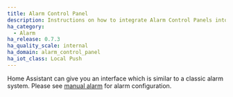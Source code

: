 ```yaml
---
title: Alarm Control Panel
description: Instructions on how to integrate Alarm Control Panels into Home Assistant.
ha_category:
  - Alarm
ha_release: 0.7.3
ha_quality_scale: internal
ha_domain: alarm_control_panel
ha_iot_class: Local Push
---
```


Home Assistant can give you an interface which is similar to a classic alarm system.
Please see [manual alarm](/integrations/manual) for alarm configuration.
